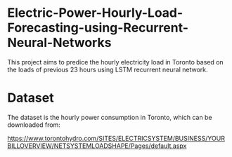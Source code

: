 # Electric-Power-Hourly-Load-Forecasting-using-Recurrent-Neural-Networks
This project aims to predice the hourly electricity load in Toronto based on the loads of previous 23 hours using LSTM recurrent neural network.

# Dataset

The dataset is the hourly power consumption in Toronto, which can be downloaded from:

https://www.torontohydro.com/SITES/ELECTRICSYSTEM/BUSINESS/YOURBILLOVERVIEW/NETSYSTEMLOADSHAPE/Pages/default.aspx
